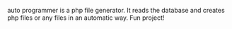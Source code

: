 auto programmer is a php file generator. 
It reads the database and creates php files or any files in an automatic way. 
Fun project!
